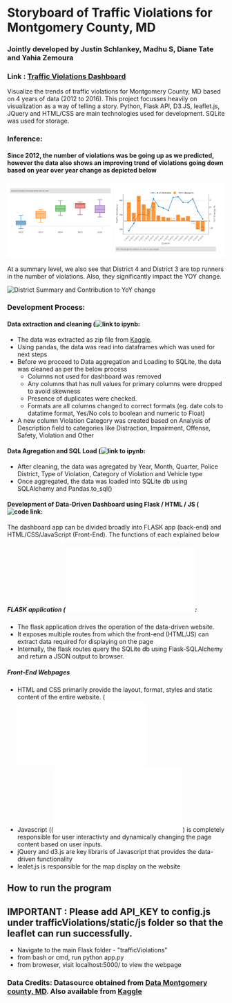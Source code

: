 # Storyboard of Traffic Violations for Montgomery County, MD
### Jointly developed by Justin Schlankey, Madhu S, Diane Tate and Yahia Zemoura 
### Link : [Traffic Violations Dashboard](https://traffic-violations-dashboard.herokuapp.com/)


Visualize the trends of traffic violations for Montgomery County, MD based on 4 years of data (2012 to 2016). This project focusses heavily on visualization as a way of telling a story. Python, Flask API, D3.JS, leaflet.js, JQuery and HTML/CSS are main technologies used for development. SQLite was used for storage.

### Inference: 

#### Since 2012, the number of violations was be going up as we predicted, however the data also shows an improving trend of violations going down based on year over year change as depicted below

![Trend Vs YoY change](outputImages/trend_vs_yoychange.png)

At a summary level, we also see that District 4 and District 3 are top runners in the number of violations. Also, they significantly impact the YOY change.

![District Summary and Contribution to YoY change](outputImages/district-wise_summary)


### Development Process:

#### Data extraction and cleaning (![link to ipynb](importDataToSQLite.ipynb): 
* The data was extracted as zip file from [Kaggle](https://www.kaggle.com/felix4guti/traffic-violations-in-usa). 
* Using pandas, the data was read into dataframes which was used for next steps
* Before we proceed to Data aggregation and Loading to SQLite, the data was cleaned as per the below process
	* Columns not used for dashboard was removed
	* Any columns that has null values for primary columns were dropped to avoid skewness
	* Presence of duplicates were checked. 
	* Formats are all columns changed to correct formats (eg. date cols to datatime format, Yes/No cols to boolean and numeric to Float)
* A new column Violation Category was created based on Analysis of Description field to categories like Distraction, Impairment, Offense, Safety, Violation and Other

#### Data Agregation and SQL Load (![link to ipynb](importDataToSQLite.ipynb):
* After cleaning, the data was agregated by Year, Month, Quarter, Police District, Type of Violation, Category of Violation and Vehicle type
* Once aggregated, the data was loaded into SQLite db using SQLAlchemy and Pandas.to_sql()

#### Development of Data-Driven Dashboard using Flask / HTML / JS (![code link](trafficViolations/):

The dashboard app can be divided broadly into FLASK app (back-end) and HTML/CSS/JavaScript (Front-End). The functions of each explained below

##### FLASK application (![code link](trafficViolations/app.py):
* The flask application drives the operation of the data-driven website.
* It exposes multiple routes from which the front-end (HTML/JS) can extract data required for displaying on the page
* Internally, the flask routes query the SQLite db using Flask-SQLAlchemy and return a JSON output to browser.

##### Front-End Webpages  
* HTML and CSS primarily provide the layout, format, styles and static content of the entire website. (![code link](trafficViolations/templates/index.html)
* Javascript ((![code link](trafficViolations/static/js/main.js)) is completely responsible for user interactivty and dynamically changing the page content based on user inputs.
* jQuery and d3.js are key libraris of Javascript that provides the data-driven functionality
* lealet.js is responsible for the map display on the website


## How to run the program

## IMPORTANT : Please add API_KEY to config.js under trafficViolations/static/js folder so that the leaflet can run successfully.

- Navigate to the main Flask folder - "trafficViolations"
- from bash or cmd, run python app.py
- from broweser, visit localhost:5000/ to view the webpage


### Data Credits: Datasource obtained from [Data Montgomery county, MD](https://data.montgomerycountymd.gov/Public-Safety/Traffic-Violations/4mse-ku6). Also available from [Kaggle](https://www.kaggle.com/felix4guti/traffic-violations-in-usa)
